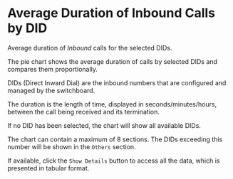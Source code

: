 # Average Duration of Inbound Calls by DID

Average duration of *Inbound* calls for the selected DIDs.

The pie chart shows the average duration of calls by selected DIDs 
and compares them proportionally.

DIDs (Direct Inward Dial) are the inbound numbers that are configured and managed 
by the switchboard.

The duration is the length of time, displayed in seconds/minutes/hours, 
between the call being received and its termination.

If no DID has been selected, the chart will show all available DIDs.

The chart can contain a maximum of 8 sections. The DIDs exceeding this number
will be shown in the `Others` section.

If available, click the `Show Details` button to access all the data, 
which is presented in tabular format.
